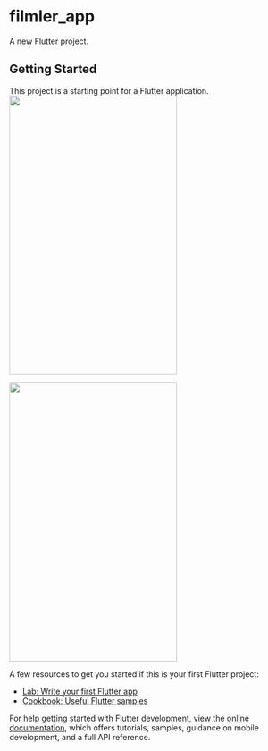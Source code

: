 # filmler_app

A new Flutter project.

## Getting Started

This project is a starting point for a Flutter application.
<img src ="https://github.com/hsefakcay/filmler_app/assets/121294367/af9a5220-3bd7-4dcd-bdb4-6b2a16a78311" width=300 height=500>


<img src ="https://github.com/hsefakcay/filmler_app/assets/121294367/db6c4045-749b-49c0-88ee-74b0955456a5" width=300 height=500>





A few resources to get you started if this is your first Flutter project:

- [Lab: Write your first Flutter app](https://docs.flutter.dev/get-started/codelab)
- [Cookbook: Useful Flutter samples](https://docs.flutter.dev/cookbook)

For help getting started with Flutter development, view the
[online documentation](https://docs.flutter.dev/), which offers tutorials,
samples, guidance on mobile development, and a full API reference.
